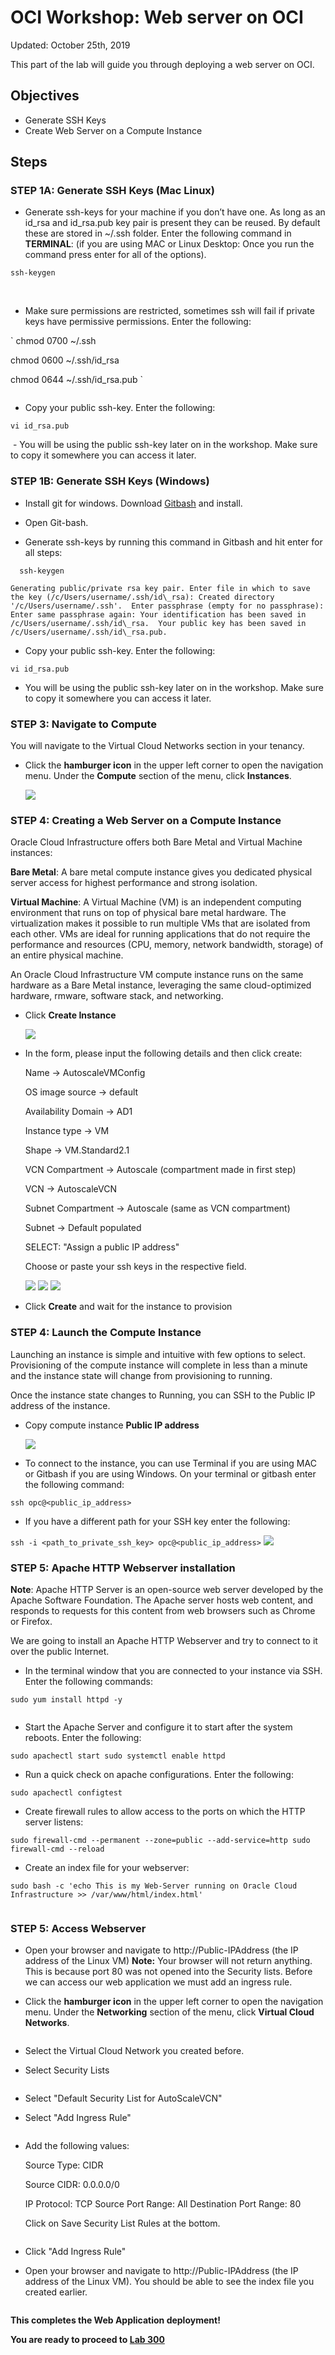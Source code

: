 # OCI Workshop: Web server on OCI

Updated: October 25th, 2019

This part of the lab will guide you through deploying a web server on OCI. 

## Objectives

-   Generate SSH Keys
-   Create Web Server on a Compute Instance

## Steps

### **STEP 1A**: Generate SSH Keys (Mac Linux)

- Generate ssh-keys for your machine if you don’t have one. As long as an id_rsa and id_rsa.pub key pair is present they can be reused. By default these are stored in ~/.ssh folder. Enter the following command in **TERMINAL**: (if you are using MAC or Linux Desktop: Once you run the command press enter for all of the options).

`
  ssh-keygen
`

  <img src="images/100ODA/ssh-keygen.png" alt="">
  <img src="images/100ODA/ssh-keygen2.png" alt="">
  
- Make sure permissions are restricted, sometimes ssh will fail if private keys have permissive permissions. Enter the following:

`
  chmod 0700 ~/.ssh
  
  chmod 0600 ~/.ssh/id_rsa
  
  chmod 0644 ~/.ssh/id_rsa.pub
`

  <img src="images/100ODA/chmod.png" alt="">
  
- Copy your public ssh-key. Enter the following:

`
  vi id_rsa.pub
`

  <img src="images/100ODA/copyPub.png" alt="">
- You will be using the public ssh-key later on in the workshop. Make sure to copy it somewhere you can access it later. 

### **STEP 1B**: Generate SSH Keys (Windows)

- Install git for windows. Download [Gitbash](https://github.com/git-for-windows/git/releases/download/v2.13.0.windows.1/Git-2.13.0-64-bit.exe) and install.

- Open Git-bash.
- Generate ssh-keys by running this command in Gitbash and hit enter for all steps:

`  
  ssh-keygen
`

`
  Generating public/private rsa key pair. Enter file in which to save the key (/c/Users/username/.ssh/id\_rsa):
  Created directory '/c/Users/username/.ssh'. 
  Enter passphrase (empty for no passphrase): Enter same passphrase again:
  Your identification has been saved in    /c/Users/username/.ssh/id\_rsa. 
  Your public key has been saved in        /c/Users/username/.ssh/id\_rsa.pub.
`

- Copy your public ssh-key. Enter the following:

`
  vi id_rsa.pub
`

- You will be using the public ssh-key later on in the workshop. Make sure to copy it somewhere you can access it later. 
### **STEP 3**: Navigate to Compute
You will navigate to the Virtual Cloud Networks section in your tenancy.

- Click the **hamburger icon** in the upper left corner to open the navigation menu. Under the **Compute** section of the menu, click **Instances**.

  ![](images/100ODA/instances.png) 

### **STEP 4**: Creating a Web Server on a Compute Instance
Oracle Cloud Infrastructure offers both Bare Metal and Virtual Machine instances:

**Bare Metal**: A bare metal compute instance gives you dedicated physical server access for highest performance and strong isolation.

**Virtual Machine**: A Virtual Machine (VM) is an independent computing environment that runs on top of physical bare metal hardware. The virtualization makes it possible to run multiple VMs that are isolated from each other. VMs are ideal for running applications that do not require the performance and resources (CPU, memory, network bandwidth, storage) of
an entire physical machine.

An Oracle Cloud Infrastructure VM compute instance runs on the same hardware as a Bare Metal instance, leveraging the same cloud-optimized hardware, rmware, software stack, and networking.

- Click **Create Instance**

  ![](images/100ODA/createInstance.png)
  
- In the form, please input the following details and then click create:

  Name → AutoscaleVMConfig
  
  OS image source → default
  
  Availability Domain → AD1
  
  Instance type → VM
  
  Shape → VM.Standard2.1
  
  VCN Compartment → Autoscale (compartment made in first step)
  
  VCN → AutoscaleVCN
  
  Subnet Compartment → Autoscale (same as VCN compartment)
  
  Subnet → Default populated
  
  SELECT: "Assign a public IP address"
  
  Choose or paste your ssh keys in the respective field.


  ![](images/100ODA/compute1.png) 
  ![](images/100ODA/compute2.png) 
  ![](images/100ODA/compute3.png) 
  
- Click **Create** and wait for the instance to provision


### **STEP 4**: Launch the Compute Instance
Launching an instance is simple and intuitive with few options to select. Provisioning of the
compute instance will complete in less than a minute and the instance state will change from provisioning to running.

Once the instance state changes to Running, you can SSH to the Public IP address of the instance.

- Copy compute instance **Public IP address**

  ![](images/100ODA/publicIP.png)
  
- To connect to the instance, you can use  Terminal if you are using MAC or  Gitbash if you are
using Windows. On your terminal or gitbash enter the following command:

`
  ssh opc@<public_ip_address>
`
  
- If you have a different path for your SSH key enter the following:

`
  ssh -i <path_to_private_ssh_key> opc@<public_ip_address>
`
  ![](images/100ODA/login.png)


### **STEP 5**: Apache HTTP Webserver installation

**Note**: Apache HTTP Server is an open-source web server developed by the Apache Software Foundation. The Apache server hosts web content, and responds to requests for this content from web browsers such as Chrome or Firefox.

We are going to install an Apache HTTP Webserver and try to connect to it over the public Internet. 

- In the terminal window that you are connected to your instance via SSH. Enter the following commands:

`
  sudo yum install httpd -y
`

  <img src="images/100ODA/apacheInstall.png" alt="">
  
- Start the Apache Server and configure it to start after the system reboots. Enter the following:

`
  sudo apachectl start
  sudo systemctl enable httpd
`

- Run a quick check on apache configurations. Enter the following:

`
  sudo apachectl configtest 
`  

- Create firewall rules to allow access to the ports on which the HTTP server listens:

`
  sudo firewall-cmd --permanent --zone=public --add-service=http
  sudo firewall-cmd --reload
`

- Create an index file for your webserver:

`
  sudo bash -c 'echo This is my Web-Server running on Oracle Cloud Infrastructure >> /var/www/html/index.html'
`

  <img src="images/100ODA/apacheAll.png" alt="">


### **STEP 5**: Access Webserver

- Open your browser and navigate to  http://Public-IPAddress (the IP address of the Linux VM)
**Note:** Your browser will not return anything. This is because port 80 was not opened into the Security lists. Before we can access our web application we must add an ingress rule.

- Click the **hamburger icon** in the upper left corner to open the navigation menu. Under the **Networking** section of the menu, click **Virtual Cloud Networks**.

  <img src="images/100ODA/vcn.png" alt="">

- Select the Virtual Cloud Network you created before.

- Select Security Lists

  <img src="images/100ODA/clickSL.png" alt="">

- Select "Default Security List for AutoScaleVCN"

- Select "Add Ingress Rule"
  
  <img src="images/100ODA/ingress.png" alt="">
  
- Add the following values:

  Source Type: CIDR
  
  Source CIDR: 0.0.0.0/0
  
  IP Protocol: TCP Source Port Range: All Destination Port Range: 80
  
  Click on Save Security List Rules at the bottom. 
  
  <img src="images/100ODA/ingressRule.png" alt="">
  
- Click "Add Ingress Rule"

- Open your browser and navigate to  http://Public-IPAddress (the IP address of the Linux VM). You should be able to see the index file you created earlier. 

  <img src="images/100ODA/webApp.png" alt="">

**This completes the Web Application deployment!**

**You are ready to proceed to [Lab 300](OCI-300.md)**

